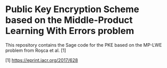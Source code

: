 # Public Key Encryption Scheme based on the Middle-Product Learning With Errors problem
This repository contains the Sage code for the PKE based on the MP-LWE problem from Roşca et al. [1]

[1] https://eprint.iacr.org/2017/628
